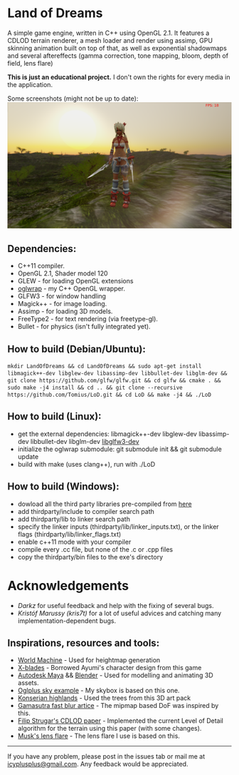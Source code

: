 Land of Dreams
==============

A simple game engine, written in C++ using OpenGL 2.1. It features a CDLOD terrain renderer, a mesh loader and render using assimp, GPU skinning animation built on top of that, as well as exponential shadowmaps and several aftereffects (gamma correction, tone mapping, bloom, depth of field, lens flare)

**This is just an educational project.** I don't own the rights for every media in the application.

Some screenshots (might not be up to date):
![screenshot](screenshot.png)

Dependencies:
-------------
* C++11 compiler.
* OpenGL 2.1, Shader model 120
* GLEW - for loading OpenGL extensions
* [oglwrap](https://github.com/Tomius/oglwrap) - my C++ OpenGL wrapper.
* GLFW3 - for window handling
* Magick++ - for image loading.
* Assimp - for loading 3D models.
* FreeType2 - for text rendering (via freetype-gl).
* Bullet - for physics (isn't fully integrated yet).


How to build (Debian/Ubuntu):
--------------------
```
mkdir LandOfDreams && cd LandOfDreams && sudo apt-get install libmagick++-dev libglew-dev libassimp-dev libbullet-dev libglm-dev && git clone https://github.com/glfw/glfw.git && cd glfw && cmake . && sudo make -j4 install && cd .. && git clone --recursive https://github.com/Tomius/LoD.git && cd LoD && make -j4 && ./LoD
```

How to build (Linux):
---------------------
* get the external dependencies: libmagick++-dev libglew-dev libassimp-dev libbullet-dev libglm-dev [libglfw3-dev](https://github.com/glfw/glfw)
* initialize the oglwrap submodule: git submodule init && git submodule update
* build with make (uses clang++), run with ./LoD

How to build (Windows):
-----------------------
* dowload all the third party libraries pre-compiled from [here](https://dl.dropboxusercontent.com/u/37129007/LoD/thirdparty.zip)
* add thirdparty/include to compiler search path
* add thirdparty/lib to linker search path
* specify the linker inputs \(thirdparty/lib/linker_inputs\.txt\), or the linker flags \(thirdparty/lib/linker_flags\.txt\)
* enable c++11 mode with your compiler
* compile every .cc file, but none of the .c or .cpp files
* copy the thirdparty/bin files to the exe's directory

Acknowledgements
================
* *Darkz* for useful feedback and help with the fixing of several bugs.
* *Kristóf Marussy (kris7t)* for a lot of useful advices and catching many implementation-dependent bugs.

Inspirations, resources and tools:
---------------------------
* [World Machine](http://www.world-machine.com) - Used for heightmap generation
* [X-blades](http://www.x-blades.com/) - Borrowed Ayumi's character design from this game
* [Autodesk Maya](http://www.autodesk.com/products/autodesk-maya/overview) && [Blender](http://www.blender.org/) - Used for modelling and animating 3D assets.
* [Oglplus sky example](http://oglplus.org/oglplus/html/oglplus_2023_sky_8cpp-example.html) - My skybox is based on this one.
* [Konserian highlands](http://opengameart.org/content/konserian-highlands-set) - Used the trees from this 3D art pack
* [Gamasutra fast blur artice](http://www.gamasutra.com/view/feature/3102/four_tricks_for_fast_blurring_in_.php) - The mipmap based DoF was inspired by this.
* [Filip Strugar's CDLOD paper](http://www.vertexasylum.com/downloads/cdlod/cdlod_latest.pdf) - Implemented the current Level of Detail algorithm for the terrain using this paper (with some changes).
* [Musk's lens flare](https://www.shadertoy.com/view/XdfXRX) - The lens flare I use is based on this.

----------------------
If you have any problem, please post in the issues tab or mail me at icyplusplus@gmail.com. Any feedback would be appreciated.
